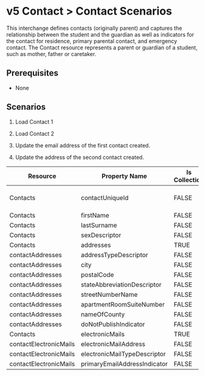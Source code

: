 # v5 Contact > Contact Scenarios

This interchange defines contacts (originally parent) and captures the
relationship between the student and the guardian as well as indicators for the
contact for residence, primary parental contact, and emergency contact.
The Contact resource represents a parent or guardian of a student, such as
mother, father or caretaker.

## Prerequisites

* None

## Scenarios

1. Load Contact 1

2. Load Contact 2

3. Update the email address of the first contact created.

4. Update the address of the second contact created.

| Resource | Property Name | Is Collection | Data Type | Required / Optional | Scenario 1  <br/>POST | Scenario 2  <br/>POST | Scenario 3  <br/>PUT | Scenario 4  <br/>PUT |
| --- | --- | --- | --- | --- | --- | --- | --- | --- |
| Contacts | contactUniqueId | FALSE | string | REQUIRED | \["333333"  if possible<br/><br/>\| system value\] | \["444444"  if possible<br/><br/>\| system value\] | \["333333"  if possible<br/><br/>\| system value\] | \["444444"  if possible<br/><br/>\| system value\] |
| Contacts | firstName | FALSE | string | REQUIRED | Michael | Alexis | Michael | Alexis |
| Contacts | lastSurname | FALSE | string | REQUIRED | Jones | Johnson | Jones | Johnson |
| Contacts | sexDescriptor | FALSE | string | CONDITIONAL | Male | Female | Male | Female |
| Contacts | addresses | TRUE | contactAddress\[\] | REQUIRED |     |     |     |     |
| contactAddresses | addressTypeDescriptor | FALSE | addressTypeDescriptor | REQUIRED | Home | Home | Home | Home |
| contactAddresses | city | FALSE | string | REQUIRED | Grand Bend | Grand Bend | Grand Bend | Grand Bend |
| contactAddresses | postalCode | FALSE | string | REQUIRED | 78834 | 78834 | 78834 | 78834 |
| contactAddresses | stateAbbreviationDescriptor | FALSE | stateAbbreviationDescriptor | REQUIRED | TX  | TX  | TX  | TX  |
| contactAddresses | streetNumberName | FALSE | string | REQUIRED | 654 Mission Hills | 456 Cedar Street | 654 Mission Hills | 456 Cedar Bend |
| contactAddresses | apartmentRoomSuiteNumber | FALSE | string | REQUIRED | 100 |     | 100 |     |
| contactAddresses | nameOfCounty | FALSE | string | CONDITIONAL | WILLISTON | WILLISTON | WILLISTON | WILLISTON |
| contactAddresses | doNotPublishIndicator | FALSE | boolean | REQUIRED | TRUE |     | TRUE |     |
| Contacts | electronicMails | TRUE | contactElectronicMail\[\] | REQUIRED |     |     |     |     |
| contactElectronicMails | electronicMailAddress | FALSE | string | REQUIRED | michaeljones@example.com | alexisjohnson@example.com | mJones@example.com | alexisjohnson@example.com |
| contactElectronicMails | electronicMailTypeDescriptor | FALSE | electronicMailTypeDescriptor | CONDITIONAL | Home/Personal | Home/Personal | Home/Personal | Home/Personal |
| contactElectronicMails | primaryEmailAddressIndicator | FALSE | boolean | REQUIRED | TRUE |     | TRUE |     |
